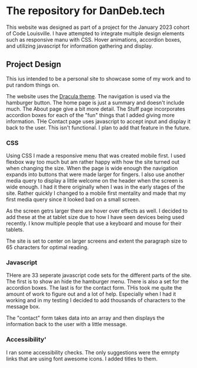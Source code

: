 # The repository for DanDeb.tech

This website was designed as part of a project for the January 2023 cohort of Code Louisville.  I have attempted to integrate multiple design elements such as responsive manu with CSS.  Hover animations, accordion boxes, and utilizing javascript for information gathering and display.

## Project Design

This ius intended to be a personal site to showcase some of my work and to put random things on.

The website uses the [Dracula theme](https://draculatheme.com/).  The navigation is used via the hamburger button.  The home page is just a summary and doesn't include much.  The About page give a bit more detail.  The Stuff page incorporates accordion boxes for each of the "fun" things that I added giving more information.  THe Contact page uses javascript to accept input and display it back to the user.  This isn't functional.  I plan to add that feature in the future.

### CSS

Using CSS I made a responsive menu that was created mobile first.  I used flexbox way too much but am rather happy with how the site turned out when changing the size.  When the page is wide enough the navigation expands into buttons that were made larger for fingers.  I also use another media query to display a little welcome on the header when the screen is wide enough.  I had it there originally when I was in the early stages of the site.  Rather quickly I changed to a mobile first mentality and made that my first media query since it looked bad on a small screen.

As the screen getrs larger there are hover over effects as well.  I decided to add these at the at tablet size due to how I have seen devices being used recently.  I know multiple people that use a keyboard and mouse for their tablets.

The site is set to center on larger screens and extent the paragraph size to 65 characters for optimal reading.


### Javascript

THere are 33 seperate javascript code sets for the different parts of the site.  The first is to show an hide the hamburger menu.  There is also a set for the accordion boxes.  The last is for the contact form.  THis took me quite the amount of work to figure out and a lot of help.  Especially when I had it working and in my testing I decided to add thousands of characters to the message box.

The "contact" form takes data into an array and then displays the information back to the user with a little message. 

### Accessibility'
I ran some accessibility checks.  The only suggestions were the emnpty links that are using font awesome icons.  I added titles to them.